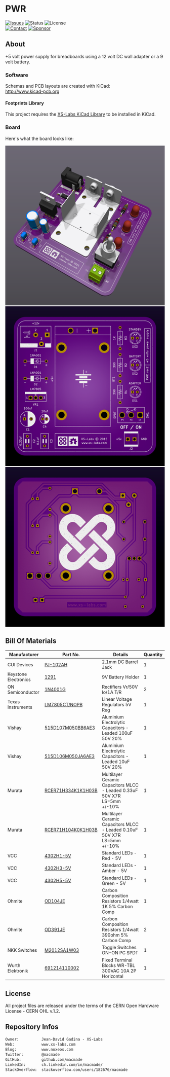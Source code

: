 PWR
===

[![Issues](http://img.shields.io/github/issues/macmade/PWR.svg?logo=github)](https://github.com/macmade/PWR/issues)
![Status](https://img.shields.io/badge/status-active-brightgreen.svg?logo=git)
![License](https://img.shields.io/badge/license-ohl-brightgreen.svg?logo=open-source-initiative)  
[![Contact](https://img.shields.io/badge/follow-@macmade-blue.svg?logo=twitter&style=social)](https://twitter.com/macmade)
[![Sponsor](https://img.shields.io/badge/sponsor-macmade-pink.svg?logo=github-sponsors&style=social)](https://github.com/sponsors/macmade)

About
-----

+5 volt power supply for breadboards using a 12 volt DC wall adapter or a 9 volt battery.

### Software

Schemas and PCB layouts are created with KiCad:  
http://www.kicad-pcb.org

#### Footprints Library

This project requires the [XS-Labs KiCad Library](https://github.com/macmade/XS-KiCad-Library) to be installed in KiCad.

### Board

Here's what the board looks like:

![3D](https://raw.githubusercontent.com/macmade/PWR/main/Assets/PWR-3D.png)
![Top](https://raw.githubusercontent.com/macmade/PWR/main/Assets/PWR-Top.png)
![Bottom](https://raw.githubusercontent.com/macmade/PWR/main/Assets/PWR-Bottom.png)

Bill Of Materials
-----------------

| Manufacturer            | Part No.             | Details                                                                  | Quantity |
|-------------------------|----------------------|--------------------------------------------------------------------------|----------|
| CUI Devices             | [PJ-102AH]           | 2.1mm DC Barrel Jack                                                     | 1        |
| Keystone Electronics    | [1291]               | 9V Battery Holder                                                        | 1        |
| ON Semiconductor        | [1N4001G]            | Rectifiers Vr/50V Io/1A T/R                                              | 2        |
| Texas Instruments       | [LM7805CT/NOPB]      | Linear Voltage Regulators 5V Reg                                         | 1        |
| Vishay                  | [515D107M050BB6AE3]  | Aluminium Electrolytic Capacitors - Leaded 100uF 50V 20%                 | 1        |
| Vishay                  | [515D106M050JA6AE3]  | Aluminium Electrolytic Capacitors - Leaded 10uF 50V 20%                  | 1        |
| Murata                  | [RCER71H334K1K1H03B] | Multilayer Ceramic Capacitors MLCC - Leaded 0.33uF 50V X7R LS=5mm +/-10% | 1        |
| Murata                  | [RCER71H104K0K1H03B] | Multilayer Ceramic Capacitors MLCC - Leaded 0.10uF 50V X7R LS=5mm +/-10% | 1        |
| VCC                     | [4302H1-5V]          | Standard LEDs - Red - 5V                                                 | 1        |
| VCC                     | [4302H3-5V]          | Standard LEDs - Amber - 5V                                               | 1        |
| VCC                     | [4302H5-5V]          | Standard LEDs - Green - 5V                                               | 1        |
| Ohmite                  | [OD104JE]            | Carbon Composition Resistors 1/4watt 1K 5% Carbon Comp                   | 1        |
| Ohmite                  | [OD391JE]            | Carbon Composition Resistors 1/4watt 390ohm 5% Carbon Comp               | 2        |
| NKK Switches            | [M2012SA1W03]        | Toggle Switches ON-ON PC SPDT                                            | 1        |
| Wurth Elektronik        | [691214110002]       | Fixed Terminal Blocks WR-TBL 300VAC 10A 2P Horizontal                    | 1        |

[PJ-102AH]: https://www.mouser.ch/ProductDetail/CUI-Devices/PJ-102AH?qs=WyjlAZoYn50Yq4CrVLCXLw%3D%3D
[1291]: https://www.mouser.ch/ProductDetail/Keystone-Electronics/1291?qs=1rIBfDHV7idD%2F7OF5Ssx3Q%3D%3D
[1N4001G]: https://www.mouser.ch/ProductDetail/onsemi/1N4001G?qs=y2kkmE52mdM755WFCYWduQ%3D%3D
[LM7805CT/NOPB]: https://www.mouser.ch/ProductDetail/Texas-Instruments/LM7805CT-NOPB?qs=OYMYEaN9QmBS2GvaX6GSkQ%3D%3D
[515D107M050BB6AE3]: https://www.mouser.ch/ProductDetail/Vishay/515D107M050BB6AE3?qs=HDhZcL5REiZEk8xtVGOHZg%3D%3D
[515D106M050JA6AE3]: https://www.mouser.ch/ProductDetail/Vishay/515D106M050JA6AE3?qs=HDhZcL5REibI6qP%252BqEriGQ%3D%3D
[RCER71H334K1K1H03B]: https://www.mouser.ch/ProductDetail/Murata-Electronics/RCER71H334K1K1H03B?qs=Zt%252BKPUOg4ofa3NoWE9skgg%3D%3D
[RCER71H104K0K1H03B]: https://www.mouser.ch/ProductDetail/Murata-Electronics/RCER71H104K0K1H03B?qs=Zt%252BKPUOg4of53jbypBpoRQ%3D%3D
[4302H1-5V]: https://www.mouser.ch/ProductDetail/VCC/4302H1-5V?qs=N8%252Bk0S5zvCYVMSKI8UXqiw%3D%3D
[4302H3-5V]: https://www.mouser.ch/ProductDetail/VCC/4302H3-5V?qs=b4uNTS143IJRdBkUSgW09A%3D%3D
[4302H5-5V]: https://www.mouser.ch/ProductDetail/VCC/4302H5-5V?qs=qp111mKzDjjxM5ex4WzyIw%3D%3D
[OD104JE]: https://www.mouser.ch/ProductDetail/Ohmite/OD102JE?qs=ilRSAoGAgpc41p%252BEzXmEgg%3D%3D
[OD391JE]: https://www.mouser.ch/ProductDetail/Ohmite/OD391JE?qs=19tPHj7Y3n8jV6ACvYsE8g%3D%3D
[M2012SA1W03]: https://www.mouser.ch/ProductDetail/NKK-Switches/M2012SA1W03?qs=7qTko1p7JkMWph6qTPDvKQ%3D%3D
[691214110002]: https://www.mouser.ch/ProductDetail/Wurth-Elektronik/691214110002?qs=7gQLVZk5cPmb9EqUyfv%252B2g%3D%3D

License
-------

All project files are released under the terms of the CERN Open Hardware License - CERN OHL v.1.2.

Repository Infos
----------------

    Owner:          Jean-David Gadina - XS-Labs
    Web:            www.xs-labs.com
    Blog:           www.noxeos.com
    Twitter:        @macmade
    GitHub:         github.com/macmade
    LinkedIn:       ch.linkedin.com/in/macmade/
    StackOverflow:  stackoverflow.com/users/182676/macmade
